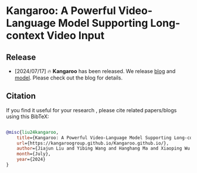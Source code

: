 # Kangaroo: A Powerful Video-Language Model Supporting Long-context Video Input

## Release
- [2024/07/17] 🔥 **Kangaroo** has been released. We release [blog](https://kangaroogroup.github.io/Kangaroo.github.io/) and [model](https://huggingface.co/KangarooGroup/kangaroo). Please check out the blog for details.


## Citation

If you find it useful for your research , please cite related papers/blogs using this BibTeX:
```bibtex

@misc{liu24kangaroo,
	title={Kangaroo: A Powerful Video-Language Model Supporting Long-context Video Input},
	url={https://kangaroogroup.github.io/Kangaroo.github.io/},
	author={Jiajun Liu and Yibing Wang and Hanghang Ma and Xiaoping Wu and Xiaoqi Ma and Jie Hu},
	month={July},
	year={2024}
}
